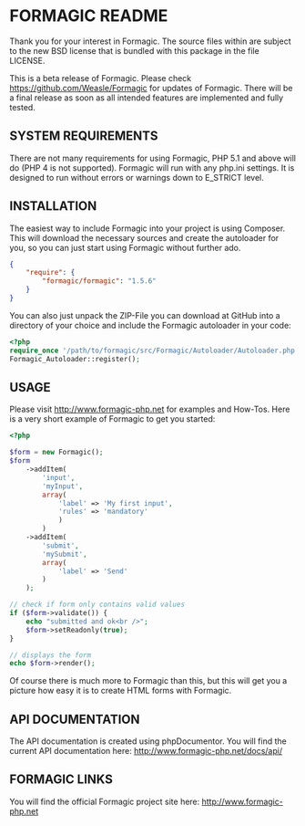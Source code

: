 FORMAGIC README
===============

Thank you for your interest in Formagic.
The source files within are subject to the new BSD license that is bundled
with this package in the file LICENSE.

This is a beta release of Formagic. Please check https://github.com/Weasle/Formagic
for updates of Formagic. There will be a final release as soon as all intended
features are implemented and fully tested.


SYSTEM REQUIREMENTS
-------------------
There are not many requirements for using Formagic, PHP 5.1 and above will do (PHP 4 is
not supported). Formagic will run with any php.ini settings. It is designed to
run without errors or warnings down to E_STRICT level.


INSTALLATION
------------
The easiest way to include Formagic into your project is using Composer. This will
download the necessary sources and create the autoloader for you, so you can just
start using Formagic without further ado.

```json
{
    "require": {
        "formagic/formagic": "1.5.6"
    }
}
```

You can also just unpack the ZIP-File you can download at GitHub into a directory of 
your choice and include the Formagic autoloader in your code:

```php
<?php
require_once '/path/to/formagic/src/Formagic/Autoloader/Autoloader.php';
Formagic_Autoloader::register();
```


USAGE
---------------
Please visit http://www.formagic-php.net for examples and How-Tos.
Here is a very short example of Formagic to get you started:

```php
<?php

$form = new Formagic();
$form
    ->addItem(
        'input', 
        'myInput', 
        array(
            'label' => 'My first input',
            'rules' => 'mandatory'
            )
        )
    ->addItem(
        'submit', 
        'mySubmit', 
        array(
            'label' => 'Send'
        )
    );

// check if form only contains valid values
if ($form->validate()) {
    echo "submitted and ok<br />";
    $form->setReadonly(true);
}

// displays the form
echo $form->render();
```

Of course there is much more to Formagic than this, but this will get
you a picture how easy it is to create HTML forms with Formagic.


API DOCUMENTATION
-----------------
The API documentation is created using phpDocumentor.
You will find the current API documentation here:
http://www.formagic-php.net/docs/api/


FORMAGIC LINKS
--------------
You will find the official Formagic project site here:
http://www.formagic-php.net
